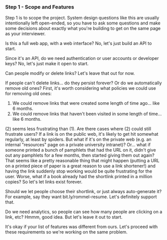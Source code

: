 ### Step 1 - Scope and Features

Step 1 is to scope the project. System design questions like this are usually intentionally left 
open-ended, so you have to ask some questions and make some decisions about exactly what you're 
building to get on the same page as your interviewer. 

Is this a full web app, with a web interface? No, let's just build an API to start.

Since it's an API, do we need authentication or user accounts or developer keys? No, let's just make 
it open to start.

Can people modify or delete links? Let's leave that out for now.

If people can't delete links... do they persist forever? Or do we automatically remove old ones? 
First, it's worth considering what policies we could use for removing old ones:
1. We could remove links that were created some length of time ago... like 6 months.  
2. We could remove links that haven't been visited in some length of time... like 6 months.

(2) seems less frustrating than (1). Are there cases where (2) could still frustrate users? If a link 
is on the public web, it's likely to get hit somewhat regularly, at least by spiders. But what if it's 
on the private web (e.g. an internal "resources" page on a private university intranet)? Or... what if 
someone printed a bunch of pamphlets that had the URL on it, didn't give out any pamphlets for a few 
months, then started giving them out again? That seems like a pretty reasonable thing that might 
happen (putting a URL on a printed piece of paper is a great reason to use a link shortener!) and 
having the link suddenly stop working would be quite frustrating for the user. Worse, what if a book 
already had the shortlink printed in a million copies? So let's let links exist forever.

Should we let people choose their shortlink, or just always auto-generate it? For example, say they 
want bit.ly/rommel-resume. Let's definitely support that.

Do we need analytics, so people can see how many people are clicking on a link, etc? Hmmm, good idea. 
But let's leave it out to start.

It's okay if your list of features was different from ours. Let's proceed with these requirements so 
we're working on the same problem.
 